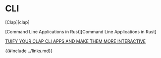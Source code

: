 # CLI

[Clap][clap]

[Command Line Applications in Rust][Command Line Applications in Rust]

[TUIFY YOUR CLAP CLI APPS AND MAKE THEM MORE INTERACTIVE]( https://developerlife.com/2023/09/17/tuify-clap/ )

{{#include ../links.md}}
